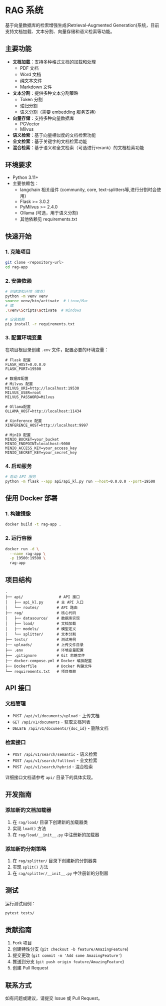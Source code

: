# RAG 系统

基于向量数据库的检索增强生成(Retrieval-Augmented Generation)系统，目前支持文档加载、文本分割、向量存储和语义检索等功能。

## 主要功能

- **文档加载**：支持多种格式文档的加载和处理
  - PDF 文档
  - Word 文档
  - 纯文本文件
  - Markdown 文件
- **文本分割**：提供多种文本分割策略
  - Token 分割
  - 递归分割
  - 语义分割（需要 embedding 服务支持）
- **向量存储**：支持多种向量数据库
  - PGVector
  - Milvus
- **语义检索**：基于向量相似度的文档检索功能
- **全文检索**：基于关键字的文档检索功能
- **混合检索**：基于语义和全文检索（可选进行rerank）的文档检索功能

## 环境要求

- Python 3.11+
- 主要依赖包：
  - langchain 相关组件 (community, core, text-splitters等,进行分割时会使用)
  - Flask >= 3.0.2
  - PyMilvus >= 2.4.0
  - Ollama (可选，用于语义分割)
  - 其他依赖见 requirements.txt

## 快速开始

### 1. 克隆项目
```bash
git clone <repository-url>
cd rag-app
```

### 2. 安装依赖
```bash
# 创建虚拟环境（推荐）
python -m venv venv
source venv/bin/activate  # Linux/Mac
# 或
.\venv\Scripts\activate  # Windows

# 安装依赖
pip install -r requirements.txt
```

### 3. 配置环境变量
在项目根目录创建 `.env` 文件，配置必要的环境变量：
```env
# Flask 配置
FLASK_HOST=0.0.0.0
FLASK_PORT=19500

# 数据库配置
# Milvus 配置
MILVUS_URI=http://localhost:19530
MILVUS_USER=root
MILVUS_PASSWORD=Milvus

# Ollama配置
OLLAMA_HOST=http://localhost:11434

# Xinference 配置
XINFERENCE_HOST=http://localhost:9997

# MinIO 配置
MINIO_BUCKET=your_bucket
MINIO_ENDPOINT=localhost:9000
MINIO_ACCESS_KEY=your_access_key
MINIO_SECRET_KEY=your_secret_key

```

### 4. 启动服务
```bash
# 启动 API 服务
python -m flask --app api/api_kl.py run --host=0.0.0.0 --port=19500
```

## 使用 Docker 部署

### 1. 构建镜像
```bash
docker build -t rag-app .
```

### 2. 运行容器
```bash
docker run -d \
  --name rag-app \
  -p 19500:19500 \
  rag-app
```

## 项目结构

```
.
├── api/                # API 接口
│   ├── api_kl.py      # 主 API 入口
│   └── routes/        # API 路由
├── rag/               # 核心代码
│   ├── datasource/    # 数据库实现
│   ├── load/          # 文档加载
│   ├── models/        # 模型定义
│   └── splitter/      # 文本分割
├── tests/             # 测试用例
├── uploads/           # 上传文件目录
├── .env               # 环境变量配置
├── .gitignore         # Git 忽略文件
├── docker-compose.yml # Docker 编排配置
├── Dockerfile         # Docker 构建文件
└── requirements.txt   # 项目依赖
```

## API 接口

### 文档管理
- `POST /api/v1/documents/upload` - 上传文档
- `GET /api/v1/documents` - 获取文档列表
- `DELETE /api/v1/documents/{doc_id}` - 删除文档

### 检索接口
- `POST /api/v1/search/semantic` - 语义检索
- `POST /api/v1/search/fulltext` - 全文检索
- `POST /api/v1/search/hybrid` - 混合检索

详细接口文档请参考 `api/` 目录下的具体实现。

## 开发指南

### 添加新的文档加载器
1. 在 `rag/load/` 目录下创建新的加载器类
2. 实现 `load()` 方法
3. 在 `rag/load/__init__.py` 中注册新的加载器

### 添加新的分割策略
1. 在 `rag/splitter/` 目录下创建新的分割器类
2. 实现 `split()` 方法
3. 在 `rag/splitter/__init__.py` 中注册新的分割器

## 测试

运行测试用例：
```bash
pytest tests/
```

## 贡献指南

1. Fork 项目
2. 创建特性分支 (`git checkout -b feature/AmazingFeature`)
3. 提交更改 (`git commit -m 'Add some AmazingFeature'`)
4. 推送到分支 (`git push origin feature/AmazingFeature`)
5. 创建 Pull Request

## 联系方式

如有问题或建议，请提交 Issue 或 Pull Request。
